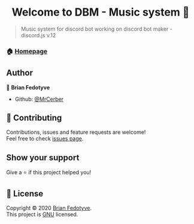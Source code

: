 <h1 align="center">Welcome to DBM - Music system 👋</h1>

> Music system for discord bot working on discord bot maker - discord.js v.12

### 🏠 [Homepage](https://github.com/MrCerber/DBM-Full-Music-system)

## Author

👤 **Brian Fedotyve**

* Github: [@MrCerber](https://github.com/MrCerber)

## 🤝 Contributing

Contributions, issues and feature requests are welcome!<br />Feel free to check [issues page](https://github.com/MrCerber/DBM-Full-Music-system/issues). 

## Show your support

Give a ⭐️ if this project helped you!

## 📝 License

Copyright © 2020 [Brian Fedotyve](https://github.com/MrCerber).<br />
This project is [GNU](https://github.com/MrCerber/DBM-Full-Music-system/blob/main/LICENSE) licensed.